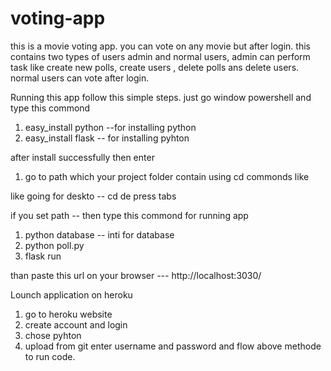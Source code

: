 # voting-app

this is a movie voting app.
you can vote on any movie but after login.
this contains two types of users admin and normal users, admin can perform task like create new polls, create users , delete polls ans delete users.
normal users can vote after login.

Running this app follow this simple steps.
just go window powershell and type this commond
1. easy_install python   --for installing python
2. easy_install flask    -- for installing pyhton

after install successfully 
then enter
1. go to path which your project folder contain using cd commonds like

like going for deskto -- 
cd de press tabs

if you set path -- then type this commond for running app
1. python database  -- inti for database
2. python poll.py 
3. flask run

than paste this url on your browser --- http://localhost:3030/


Lounch application on heroku
1. go to heroku website
2. create account and login
3. chose pyhton 
4. upload from git enter username and password
and flow above methode to run code.

